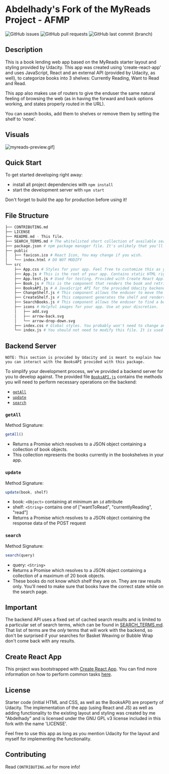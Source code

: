 # Abdelhady's Fork of the MyReads Project - AFMP
![GitHub issues](https://img.shields.io/github/issues-raw/h2o-creator/reactnd-project-myreads-starter?color=red)
![GitHub pull requests](https://img.shields.io/github/issues-pr/h2o-creator/reactnd-project-myreads-starter?color=red)
![GitHub last commit (branch)](https://img.shields.io/github/last-commit/h2o-creator/reactnd-project-myreads-starter/master?color=red)

## Description

This is a book lending web app based on the MyReads starter layout and styling provided by Udacity. This app was created using 'create-react-app' and uses JavaScript, React and an external API (provided by Udacity, as well), to categorize books into 3 shelves: Currently Reading, Want to Read and Read.

This app also makes use of routers to give the enduser the same natural feeling of browsing the web (as in having the forward and back options working, and states properly routed in the URL).

You can search books, add them to shelves or remove them by setting the shelf to 'none'.

## Visuals

![myreads-preview.gif](https://s9.gifyu.com/images/myreads-preview.gif)]

## Quick Start

To get started developing right away:

* install all project dependencies with `npm install`
* start the development server with `npm start`

Don't forget to build the app for production before using it!

## File Structure
```bash
├── CONTRIBUTING.md
├── LICENSE
├── README.md - This file.
├── SEARCH_TERMS.md # The whitelisted short collection of available search terms for you to use with your app.
├── package.json # npm package manager file. It's unlikely that you'll need to modify this.
├── public
│   ├── favicon.ico # React Icon, You may change if you wish.
│   └── index.html # DO NOT MODIFY
└── src
    ├── App.css # Styles for your app. Feel free to customize this as you desire.
    ├── App.js # This is the root of your app. Contains static HTML right now.
    ├── App.test.js # Used for testing. Provided with Create React App. Testing is encouraged, but not required.
    ├── Book.js # This is the component that renders the book and retrieves book data from the parent component.
    ├── BooksAPI.js # A JavaScript API for the provided Udacity backend. Instructions for the methods are below.
    ├── ChangeShelf.js # This component allows the enduser to move the book to a different shelf.
    ├── CreateShelf.js # This component generates the shelf and renders all the books that adhere to it.
    ├── SearchBooks.js # This component allows the enduser to find a book (fetches from the BooksAPI) and add it to a shelf.
    ├── icons # Helpful images for your app. Use at your discretion.
    │   ├── add.svg
    │   ├── arrow-back.svg
    │   └── arrow-drop-down.svg
    ├── index.css # Global styles. You probably won't need to change anything here.
    └── index.js # You should not need to modify this file. It is used for DOM rendering only.
```

## Backend Server

```
NOTE: This section is provided by Udacity and is meant to explain how you can interact with the BooksAPI provided with this package.
```

To simplify your development process, we've provided a backend server for you to develop against. The provided file [`BooksAPI.js`](src/BooksAPI.js) contains the methods you will need to perform necessary operations on the backend:

* [`getAll`](#getall)
* [`update`](#update)
* [`search`](#search)

### `getAll`

Method Signature:

```js
getAll()
```

* Returns a Promise which resolves to a JSON object containing a collection of book objects.
* This collection represents the books currently in the bookshelves in your app.

### `update`

Method Signature:

```js
update(book, shelf)
```

* book: `<Object>` containing at minimum an `id` attribute
* shelf: `<String>` contains one of ["wantToRead", "currentlyReading", "read"]  
* Returns a Promise which resolves to a JSON object containing the response data of the POST request

### `search`

Method Signature:

```js
search(query)
```

* query: `<String>`
* Returns a Promise which resolves to a JSON object containing a collection of a maximum of 20 book objects.
* These books do not know which shelf they are on. They are raw results only. You'll need to make sure that books have the correct state while on the search page.

## Important
The backend API uses a fixed set of cached search results and is limited to a particular set of search terms, which can be found in [SEARCH_TERMS.md](SEARCH_TERMS.md). That list of terms are the _only_ terms that will work with the backend, so don't be surprised if your searches for Basket Weaving or Bubble Wrap don't come back with any results.

## Create React App

This project was bootstrapped with [Create React App](https://github.com/facebookincubator/create-react-app). You can find more information on how to perform common tasks [here](https://github.com/facebookincubator/create-react-app/blob/master/packages/react-scripts/template/README.md).

## License

Starter code (initial HTML and CSS, as well as the BooksAPI) are property of Udacity. The implementation of the app (using React and JS) as well as adding functionality to the existing layout and styling was created by me "Abdelhady" and is licensed under the GNU GPL v3 license included in this fork with the name 'LICENSE'.

Feel free to use this app as long as you mention Udacity for the layout and myself for implementing the functionality.

## Contributing

Read `CONTRIBUTING.md` for more info!
